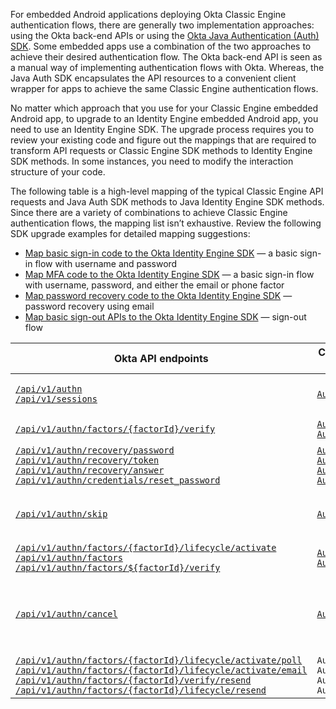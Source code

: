 For embedded Android applications deploying Okta Classic Engine authentication flows, there are generally two implementation approaches: using the Okta back-end APIs or using the [Okta Java Authentication (Auth) SDK](https://github.com/okta/okta-auth-java/). Some embedded apps use a combination of the two approaches to achieve their desired authentication flow. The Okta back-end API is seen as a manual way of implementing authentication flows with Okta. Whereas, the Java Auth SDK encapsulates the API resources to a convenient client wrapper for apps to achieve the same Classic Engine authentication flows.

No matter which approach that you use for your Classic Engine embedded Android app, to upgrade to an Identity Engine embedded Android app, you need to use an Identity Engine SDK. The upgrade process requires you to review your existing code and figure out the mappings that are required to transform API requests or Classic Engine SDK methods to Identity Engine SDK methods. In some instances, you need to modify the interaction structure of your code.

The following table is a high-level mapping of the typical Classic Engine API requests and Java Auth SDK methods to Java Identity Engine SDK methods. Since there are a variety of combinations to achieve Classic Engine authentication flows, the mapping list isn’t exhaustive. Review the following SDK upgrade examples for detailed mapping suggestions:

- [Map basic sign-in code to the Okta Identity Engine SDK](#map-basic-sign-in-code-to-the-okta-identity-engine-sdk) &mdash; a basic sign-in flow with username and password
- [Map MFA code to the Okta Identity Engine SDK](#map-mfa-code-to-the-okta-identity-engine-sdk) &mdash; a basic sign-in flow with username, password, and either the email or phone factor
- [Map password recovery code to the Okta Identity Engine SDK](#map-password-recovery-code-to-the-okta-identity-engine-sdk) &mdash; password recovery using email
- [Map basic sign-out APIs to the Okta Identity Engine SDK](#map-basic-sign-out-code-to-the-okta-identity-engine-sdk) &mdash; sign-out flow

| Okta API endpoints | Classic Engine Java Auth SDK methods (okta-auth-java) | Java Identity Engine SDK methods (okta-idx-java) | Description |
| ------------------ | ----------------------------------------------------- | ------------------------------------------------ | ----------- |
| [`/api/v1/authn`](/docs/reference/api/authn/)<br>[`/api/v1/sessions`](/docs/reference/api/sessions/#create-session-with-a-session-token) | [`AuthenticationClient.authenticate()`](https://github.com/okta/okta-auth-java/blob/master/api/src/main/java/com/okta/authn/sdk/client/AuthenticationClient.java#L94)| [`IDXAuthenticationWrapper.authenticate()`](https://github.com/okta/okta-idx-java/blob/master/api/src/main/java/com/okta/idx/sdk/api/client/IDXAuthenticationWrapper.java#L116)| Authenticate a user with username and password credentials |
| [`/api/v1/authn/factors/{factorId}/verify`](/docs/reference/api/authn/#verify-factor) | [`AuthenticationClient.challengeFactor()`](https://github.com/okta/okta-auth-java/blob/master/api/src/main/java/com/okta/authn/sdk/client/AuthenticationClient.java#L536)<br>[`AuthenticationClient.verifyFactor()`](https://github.com/okta/okta-auth-java/blob/master/api/src/main/java/com/okta/authn/sdk/client/AuthenticationClient.java#L480) | [`IDXAuthenticationWrapper.selectAuthenticator()`](https://github.com/okta/okta-idx-java/blob/master/api/src/main/java/com/okta/idx/sdk/api/client/IDXAuthenticationWrapper.java#L282)<br>[`IDXAuthenticationWrapper.verifyAuthenticator()`](https://github.com/okta/okta-idx-java/blob/master/api/src/main/java/com/okta/idx/sdk/api/client/IDXAuthenticationWrapper.java#L405) | Verify an authenticator/factor |
| [`/api/v1/authn/recovery/password`](/docs/reference/api/authn/#forgot-password)<br>[`/api/v1/authn/recovery/token`](/docs/reference/api/authn/#verify-recovery-token)<br>[`/api/v1/authn/recovery/answer`](/docs/reference/api/authn/#answer-recovery-question)<br>[`/api/v1/authn/credentials/reset_password`](/docs/reference/api/authn/#reset-password) | [`AuthenticationClient.recoverPassword()`](https://github.com/okta/okta-auth-java/blob/master/api/src/main/java/com/okta/authn/sdk/client/AuthenticationClient.java#L264)<br>[`AuthenticationClient.verifyRecoveryToken()`](https://github.com/okta/okta-auth-java/blob/eab73b5c274b36c276877ee705ca995d3be37cfe/api/src/main/java/com/okta/authn/sdk/client/AuthenticationClient.java#L703)<br>[`AuthenticationClient.answerRecoveryQuestion()`](https://github.com/okta/okta-auth-java/blob/master/api/src/main/java/com/okta/authn/sdk/client/AuthenticationClient.java#L339)<br>[`AuthenticationClient.resetPassword()`](https://github.com/okta/okta-auth-java/blob/master/api/src/main/java/com/okta/authn/sdk/client/AuthenticationClient.java#L181) | [`IDXAuthenticationWrapper.recoverPassword()`](https://github.com/okta/okta-idx-java/blob/master/api/src/main/java/com/okta/idx/sdk/api/client/IDXAuthenticationWrapper.java#L177)<br>[`IDXAuthenticationWrapper.selectAuthenticator()`](https://github.com/okta/okta-idx-java/blob/master/api/src/main/java/com/okta/idx/sdk/api/client/IDXAuthenticationWrapper.java#L282)<br>[`IDXAuthenticationWrapper.verifyAuthenticator()`](https://github.com/okta/okta-idx-java/blob/master/api/src/main/java/com/okta/idx/sdk/api/client/IDXAuthenticationWrapper.java#L405) | Recover a user’s password |
| [`/api/v1/authn/skip`](/docs/reference/api/authn/#skip-transaction-state) | [`AuthenticationClient.skip()`](https://github.com/okta/okta-auth-java/blob/master/api/src/main/java/com/okta/authn/sdk/client/AuthenticationClient.java#L404) | [`IDXAuthenticationWrapper.skipAuthenticatorEnrollment()`](https://github.com/okta/okta-idx-java/blob/master/api/src/main/java/com/okta/idx/sdk/api/client/IDXAuthenticationWrapper.java#L502) | Skip an optional authenticator/factor during enrollment or verification |
| [`/api/v1/authn/factors/{factorId}/lifecycle/activate`](/docs/reference/api/authn/#activate-factor)<br>[`/api/v1/authn/factors`](/docs/reference/api/authn/#enroll-factor)<br>[`/api/v1/authn/factors/${factorId}/verify`](/docs/reference/api/authn/#verify-security-question-factor) | [`AuthenticationClient.activateFactor()`](https://github.com/okta/okta-auth-java/blob/master/api/src/main/java/com/okta/authn/sdk/client/AuthenticationClient.java#L453)<br>[`AuthenticationClient.verifyFactor()`](https://github.com/okta/okta-auth-java/blob/master/api/src/main/java/com/okta/authn/sdk/client/AuthenticationClient.java#L480) | [`IDXAuthenticationWrapper.selectFactor()`](https://github.com/okta/okta-idx-java/blob/master/api/src/main/java/com/okta/idx/sdk/api/client/IDXAuthenticationWrapper.java#L313) | Activate a factor |
| [`/api/v1/authn/cancel`](/docs/reference/api/authn/#cancel-transaction) | [`AuthenticationClient.cancel()`](https://github.com/okta/okta-auth-java/blob/master/api/src/main/java/com/okta/authn/sdk/client/AuthenticationClient.java#L428) | [`IDXAuthenticationWrapper.revokeToken()`](https://github.com/okta/okta-idx-java/blob/389806c2c78ed2633afeecf5e5c382975895ce94/api/src/main/java/com/okta/idx/sdk/api/client/IDXAuthenticationWrapper.java#L569-L576) | Cancel the current transaction during factor verification/enrollment (revokes the state token) |
| [`/api/v1/authn/factors/{factorId}/lifecycle/activate/poll`](/docs/reference/api/authn/#poll-for-push-factor-activation)<br>[`/api/v1/authn/factors/{factorId}/lifecycle/activate/email`](/docs/reference/api/authn/#activate-email-factor)<br>[`/api/v1/authn/factors/{factorId}/verify/resend`](/docs/reference/api/authn/#resend-sms-challenge)<br>[`/api/v1/authn/factors/{factorId}/lifecycle/resend`](/docs/reference/api/authn/#resend-sms-as-part-of-enrollment) | `AuthenticationClient.verifyActivation()`<br>`AuthenticationClient.sendActivationEmail()`<br>`AuthenticationClient.resendVerifyFactor()`<br>`AuthenticationClient.resendActivateFactor()` | [`IDXAuthenticationWrapper.verifyAuthenticator()`](https://github.com/okta/okta-idx-java/blob/master/api/src/main/java/com/okta/idx/sdk/api/client/IDXAuthenticationWrapper.java#L405)<br>[`IDXAuthenticationWrapper.selectAuthenticator()`](https://github.com/okta/okta-idx-java/blob/master/api/src/main/java/com/okta/idx/sdk/api/client/IDXAuthenticationWrapper.java#L282-L304)<br>[`IDXAuthenticationWrapper.resend()`](https://github.com/okta/okta-idx-java/blob/master/api/src/main/java/com/okta/idx/sdk/api/client/IDXAuthenticationWrapper.java#L525-L539)| Verify an authentication factor |
